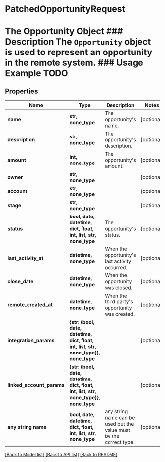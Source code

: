 # PatchedOpportunityRequest

# The Opportunity Object ### Description The `Opportunity` object is used to represent an opportunity in the remote system. ### Usage Example TODO

## Properties
Name | Type | Description | Notes
------------ | ------------- | ------------- | -------------
**name** | **str, none_type** | The opportunity&#39;s name. | [optional] 
**description** | **str, none_type** | The opportunity&#39;s description. | [optional] 
**amount** | **int, none_type** | The opportunity&#39;s amount. | [optional] 
**owner** | **str, none_type** |  | [optional] 
**account** | **str, none_type** |  | [optional] 
**stage** | **str, none_type** |  | [optional] 
**status** | **bool, date, datetime, dict, float, int, list, str, none_type** | The opportunity&#39;s status. | [optional] 
**last_activity_at** | **datetime, none_type** | When the opportunity&#39;s last activity occurred. | [optional] 
**close_date** | **datetime, none_type** | When the opportunity was closed. | [optional] 
**remote_created_at** | **datetime, none_type** | When the third party&#39;s opportunity was created. | [optional] 
**integration_params** | **{str: (bool, date, datetime, dict, float, int, list, str, none_type)}, none_type** |  | [optional] 
**linked_account_params** | **{str: (bool, date, datetime, dict, float, int, list, str, none_type)}, none_type** |  | [optional] 
**any string name** | **bool, date, datetime, dict, float, int, list, str, none_type** | any string name can be used but the value must be the correct type | [optional]

[[Back to Model list]](../README.md#documentation-for-models) [[Back to API list]](../README.md#documentation-for-api-endpoints) [[Back to README]](../README.md)


